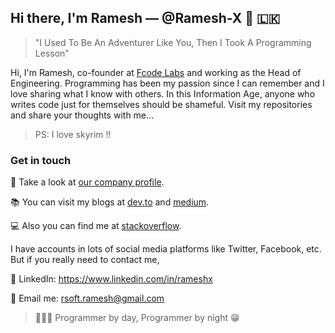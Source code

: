 ## Hi there, I'm Ramesh &mdash; @Ramesh-X 👋 🇱🇰 

> "I Used To Be An Adventurer Like You, Then I Took A Programming Lesson"

Hi, I'm Ramesh, co-founder at [Fcode Labs](https://www.fcodelabs.com) and working as the Head of Engineering. Programming has been my passion since I can remember and I love sharing what I know with others. In this Information Age, anyone who writes code just for themselves should be shameful. Visit my repositories and share your thoughts with me...

> PS: I love skyrim !!

### Get in touch

🏬 Take a look at [our company profile](https://www.fcodelabs.com/about).

📚 You can visit my blogs at [dev.to](https://dev.to/rameshx) and [medium](https://medium.com/@RameshX). 

💻 Also you can find me at [stackoverflow](https://stackoverflow.com/users/2924323/ramesh-x).

I have accounts in lots of social media platforms like Twitter, Facebook, etc. But if you really need to contact me,

:large_blue_circle: LinkedIn: https://www.linkedin.com/in/rameshx

:red_circle: Email me: rsoft.ramesh@gmail.com

> 👨🏻‍💻 Programmer by day, Programmer by night :grin:
